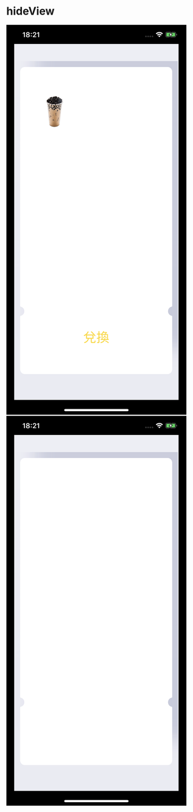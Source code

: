# hideView

![image](https://github.com/alangprs/hideView/blob/main/ShowImage/IMG_1007.PNG)
![image](https://github.com/alangprs/hideView/blob/main/ShowImage/IMG_1006.PNG)

